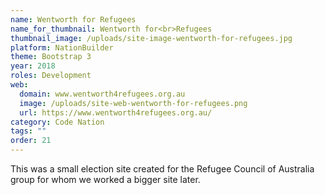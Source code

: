 ```yaml
---
name: Wentworth for Refugees
name_for_thumbnail: Wentworth for<br>Refugees
thumbnail_image: /uploads/site-image-wentworth-for-refugees.jpg
platform: NationBuilder
theme: Bootstrap 3
year: 2018
roles: Development
web:
  domain: www.wentworth4refugees.org.au
  image: /uploads/site-web-wentworth-for-refugees.png
  url: https://www.wentworth4refugees.org.au/
category: Code Nation
tags: ""
order: 21
---
```


This was a small election site created for the Refugee Council of Australia group for whom we worked a bigger site later.